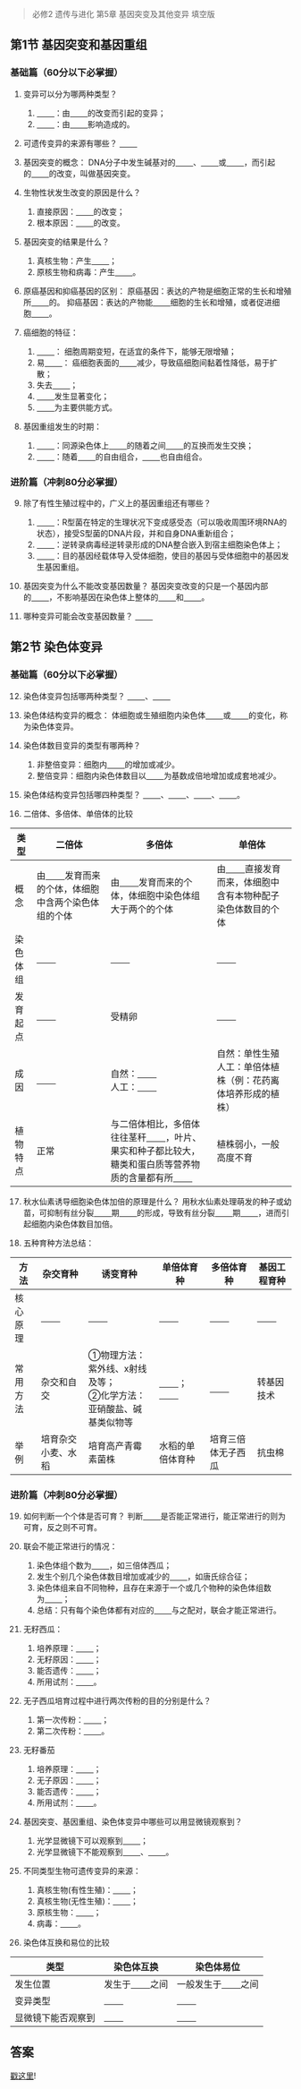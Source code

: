 > 必修2 遗传与进化 第5章 基因突变及其他变异 填空版

## 第1节 基因突变和基因重组

### 基础篇（60分以下必掌握）

1. 变异可以分为哪两种类型？
    1. <u>&nbsp;&nbsp;&nbsp;&nbsp;&nbsp;&nbsp;&nbsp;&nbsp;</u>：由<u>&nbsp;&nbsp;&nbsp;&nbsp;&nbsp;&nbsp;&nbsp;&nbsp;</u>的改变而引起的变异；
    2. <u>&nbsp;&nbsp;&nbsp;&nbsp;&nbsp;&nbsp;&nbsp;&nbsp;</u>：由<u>&nbsp;&nbsp;&nbsp;&nbsp;&nbsp;&nbsp;&nbsp;&nbsp;</u>影响造成的。
   
2. 可遗传变异的来源有哪些？
<u>&nbsp;&nbsp;&nbsp;&nbsp;&nbsp;&nbsp;&nbsp;&nbsp;</u>

3. 基因突变的概念：
DNA分子中发生碱基对的<u>&nbsp;&nbsp;&nbsp;&nbsp;&nbsp;&nbsp;&nbsp;&nbsp;</u>、<u>&nbsp;&nbsp;&nbsp;&nbsp;&nbsp;&nbsp;&nbsp;&nbsp;</u>或<u>&nbsp;&nbsp;&nbsp;&nbsp;&nbsp;&nbsp;&nbsp;&nbsp;</u>，而引起的<u>&nbsp;&nbsp;&nbsp;&nbsp;&nbsp;&nbsp;&nbsp;&nbsp;</u>的改变，叫做基因突变。

4. 生物性状发生改变的原因是什么？
    1. 直接原因：<u>&nbsp;&nbsp;&nbsp;&nbsp;&nbsp;&nbsp;&nbsp;&nbsp;</u>的改变；
    2. 根本原因：<u>&nbsp;&nbsp;&nbsp;&nbsp;&nbsp;&nbsp;&nbsp;&nbsp;</u>的改变。

5. 基因突变的结果是什么？
    1. 真核生物：产生<u>&nbsp;&nbsp;&nbsp;&nbsp;&nbsp;&nbsp;&nbsp;&nbsp;</u>；
    2. 原核生物和病毒：产生<u>&nbsp;&nbsp;&nbsp;&nbsp;&nbsp;&nbsp;&nbsp;&nbsp;</u>。

6. 原癌基因和抑癌基因的区别：
原癌基因：表达的产物是细胞正常的生长和增殖所<u>&nbsp;&nbsp;&nbsp;&nbsp;&nbsp;&nbsp;&nbsp;&nbsp;</u>的。
抑癌基因：表达的产物能<u>&nbsp;&nbsp;&nbsp;&nbsp;&nbsp;&nbsp;&nbsp;&nbsp;</u>细胞的生长和增殖，或者促进细胞<u>&nbsp;&nbsp;&nbsp;&nbsp;&nbsp;&nbsp;&nbsp;&nbsp;</u>。

7. 癌细胞的特征：
    1. <u>&nbsp;&nbsp;&nbsp;&nbsp;&nbsp;&nbsp;&nbsp;&nbsp;</u>： 细胞周期变短，在适宜的条件下，能够无限增殖；
    2. 易<u>&nbsp;&nbsp;&nbsp;&nbsp;&nbsp;&nbsp;&nbsp;&nbsp;</u>： 癌细胞表面的<u>&nbsp;&nbsp;&nbsp;&nbsp;&nbsp;&nbsp;&nbsp;&nbsp;</u>减少，导致癌细胞间黏着性降低，易于扩散；
    3. 失去<u>&nbsp;&nbsp;&nbsp;&nbsp;&nbsp;&nbsp;&nbsp;&nbsp;</u>；
    4. <u>&nbsp;&nbsp;&nbsp;&nbsp;&nbsp;&nbsp;&nbsp;&nbsp;</u>发生显著变化；
    5. <u>&nbsp;&nbsp;&nbsp;&nbsp;&nbsp;&nbsp;&nbsp;&nbsp;</u>为主要供能方式。

8. 基因重组发生的时期：
    1. <u>&nbsp;&nbsp;&nbsp;&nbsp;&nbsp;&nbsp;&nbsp;&nbsp;</u>：同源染色体上<u>&nbsp;&nbsp;&nbsp;&nbsp;&nbsp;&nbsp;&nbsp;&nbsp;</u>的随着之间<u>&nbsp;&nbsp;&nbsp;&nbsp;&nbsp;&nbsp;&nbsp;&nbsp;</u>的互换而发生交换；
    2. <u>&nbsp;&nbsp;&nbsp;&nbsp;&nbsp;&nbsp;&nbsp;&nbsp;</u>：随着<u>&nbsp;&nbsp;&nbsp;&nbsp;&nbsp;&nbsp;&nbsp;&nbsp;</u>的自由组合，<u>&nbsp;&nbsp;&nbsp;&nbsp;&nbsp;&nbsp;&nbsp;&nbsp;</u>也自由组合。

### 进阶篇（冲刺80分必掌握）

9. 除了有性生殖过程中的，广义上的基因重组还有哪些？
    1. <u>&nbsp;&nbsp;&nbsp;&nbsp;&nbsp;&nbsp;&nbsp;&nbsp;</u>：R型菌在特定的生理状况下变成感受态（可以吸收周围环境RNA的状态），接受S型菌的DNA片段，并和自身DNA重新组合；
    2. <u>&nbsp;&nbsp;&nbsp;&nbsp;&nbsp;&nbsp;&nbsp;&nbsp;</u>：逆转录病毒经逆转录形成的DNA整合嵌入到宿主细胞染色体上；
    3. <u>&nbsp;&nbsp;&nbsp;&nbsp;&nbsp;&nbsp;&nbsp;&nbsp;</u>：目的基因经载体导入受体细胞，使目的基因与受体细胞中的基因发生基因重组。

10. 基因突变为什么不能改变基因数量？
基因突变改变的只是一个基因内部的<u>&nbsp;&nbsp;&nbsp;&nbsp;&nbsp;&nbsp;&nbsp;&nbsp;</u>，不影响基因在染色体上整体的<u>&nbsp;&nbsp;&nbsp;&nbsp;&nbsp;&nbsp;&nbsp;&nbsp;</u>和<u>&nbsp;&nbsp;&nbsp;&nbsp;&nbsp;&nbsp;&nbsp;&nbsp;</u>。

11. 哪种变异可能会改变基因数量？
<u>&nbsp;&nbsp;&nbsp;&nbsp;&nbsp;&nbsp;&nbsp;&nbsp;</u>

## 第2节 染色体变异

### 基础篇（60分以下必掌握）

12. 染色体变异包括哪两种类型？
<u>&nbsp;&nbsp;&nbsp;&nbsp;&nbsp;&nbsp;&nbsp;&nbsp;</u>、<u>&nbsp;&nbsp;&nbsp;&nbsp;&nbsp;&nbsp;&nbsp;&nbsp;</u>

13. 染色体结构变异的概念：
体细胞或生殖细胞内染色体<u>&nbsp;&nbsp;&nbsp;&nbsp;&nbsp;&nbsp;&nbsp;&nbsp;</u>或<u>&nbsp;&nbsp;&nbsp;&nbsp;&nbsp;&nbsp;&nbsp;&nbsp;</u>的变化，称为染色体变异。

14. 染色体数目变异的类型有哪两种？
    1. 非整倍变异：细胞内<u>&nbsp;&nbsp;&nbsp;&nbsp;&nbsp;&nbsp;&nbsp;&nbsp;</u>的增加或减少。
    2. 整倍变异：细胞内染色体数目以<u>&nbsp;&nbsp;&nbsp;&nbsp;&nbsp;&nbsp;&nbsp;&nbsp;</u>为基数成倍地增加或成套地减少。

15. 染色体结构变异包括哪四种类型？
<u>&nbsp;&nbsp;&nbsp;&nbsp;&nbsp;&nbsp;&nbsp;&nbsp;</u>、<u>&nbsp;&nbsp;&nbsp;&nbsp;&nbsp;&nbsp;&nbsp;&nbsp;</u>、<u>&nbsp;&nbsp;&nbsp;&nbsp;&nbsp;&nbsp;&nbsp;&nbsp;</u>、<u>&nbsp;&nbsp;&nbsp;&nbsp;&nbsp;&nbsp;&nbsp;&nbsp;</u>。

16. 二倍体、多倍体、单倍体的比较

|类型|二倍体|多倍体|单倍体|
|----|-----|------|------|
|概念|由<u>&nbsp;&nbsp;&nbsp;&nbsp;&nbsp;&nbsp;&nbsp;&nbsp;</u>发育而来的个体，体细胞中含两个染色体组的个体|由<u>&nbsp;&nbsp;&nbsp;&nbsp;&nbsp;&nbsp;&nbsp;&nbsp;</u>发育而来的个体，体细胞中染色体组大于两个的个体|由<u>&nbsp;&nbsp;&nbsp;&nbsp;&nbsp;&nbsp;&nbsp;&nbsp;</u>直接发育而来，体细胞中含有本物种配子染色体数目的个体|
|染色体组|<u>&nbsp;&nbsp;&nbsp;&nbsp;&nbsp;&nbsp;&nbsp;&nbsp;</u>|<u>&nbsp;&nbsp;&nbsp;&nbsp;&nbsp;&nbsp;&nbsp;&nbsp;</u>|<u>&nbsp;&nbsp;&nbsp;&nbsp;&nbsp;&nbsp;&nbsp;&nbsp;</u>|
|发育起点|<u>&nbsp;&nbsp;&nbsp;&nbsp;&nbsp;&nbsp;&nbsp;&nbsp;</u>|受精卵|<u>&nbsp;&nbsp;&nbsp;&nbsp;&nbsp;&nbsp;&nbsp;&nbsp;</u>|
|成因|<u>&nbsp;&nbsp;&nbsp;&nbsp;&nbsp;&nbsp;&nbsp;&nbsp;</u>|自然：<u>&nbsp;&nbsp;&nbsp;&nbsp;&nbsp;&nbsp;&nbsp;&nbsp;</u><br>人工：<u>&nbsp;&nbsp;&nbsp;&nbsp;&nbsp;&nbsp;&nbsp;&nbsp;</u>|自然：单性生殖<br>人工：单倍体植株（例：花药离体培养形成的植株）|
|植物特点|正常|与二倍体相比，多倍体往往茎秆<u>&nbsp;&nbsp;&nbsp;&nbsp;&nbsp;&nbsp;&nbsp;&nbsp;</u>，叶片、果实和种子都比较大，糖类和蛋白质等营养物质的含量都有所<u>&nbsp;&nbsp;&nbsp;&nbsp;&nbsp;&nbsp;&nbsp;&nbsp;</u>|植株弱小，一般高度不育|

17. 秋水仙素诱导细胞染色体加倍的原理是什么？
用秋水仙素处理萌发的种子或幼苗，可抑制有丝分裂<u>&nbsp;&nbsp;&nbsp;&nbsp;&nbsp;&nbsp;&nbsp;&nbsp;</u>期<u>&nbsp;&nbsp;&nbsp;&nbsp;&nbsp;&nbsp;&nbsp;&nbsp;</u>的形成，导致有丝分裂<u>&nbsp;&nbsp;&nbsp;&nbsp;&nbsp;&nbsp;&nbsp;&nbsp;</u>期<u>&nbsp;&nbsp;&nbsp;&nbsp;&nbsp;&nbsp;&nbsp;&nbsp;</u>，进而引起细胞内染色体数目加倍。

18. 五种育种方法总结：

|方法|杂交育种|诱变育种|单倍体育种|多倍体育种|基因工程育种|
|----|-------|--------|---------|---------|-----------|
|核心原理|<u>&nbsp;&nbsp;&nbsp;&nbsp;&nbsp;&nbsp;&nbsp;&nbsp;</u>|<u>&nbsp;&nbsp;&nbsp;&nbsp;&nbsp;&nbsp;&nbsp;&nbsp;</u>|<u>&nbsp;&nbsp;&nbsp;&nbsp;&nbsp;&nbsp;&nbsp;&nbsp;</u>|<u>&nbsp;&nbsp;&nbsp;&nbsp;&nbsp;&nbsp;&nbsp;&nbsp;</u>|<u>&nbsp;&nbsp;&nbsp;&nbsp;&nbsp;&nbsp;&nbsp;&nbsp;</u>|
|常用方法|杂交和自交|①物理方法：紫外线、x射线及等；<br>②化学方法：亚硝酸盐、碱基类似物等|<u>&nbsp;&nbsp;&nbsp;&nbsp;&nbsp;&nbsp;&nbsp;&nbsp;</u>；<br><u>&nbsp;&nbsp;&nbsp;&nbsp;&nbsp;&nbsp;&nbsp;&nbsp;</u>|<u>&nbsp;&nbsp;&nbsp;&nbsp;&nbsp;&nbsp;&nbsp;&nbsp;</u>|转基因技术|
|举例|培育杂交小麦、水稻|培育高产青霉素菌株|水稻的单倍体育种|培育三倍体无子西瓜|抗虫棉|

### 进阶篇（冲刺80分必掌握）

19. 如何判断一个个体是否可育？
判断<u>&nbsp;&nbsp;&nbsp;&nbsp;&nbsp;&nbsp;&nbsp;&nbsp;</u>是否能正常进行，能正常进行的则为可育，反之则不可育。

20. 联会不能正常进行的情况：
    1. 染色体组个数为<u>&nbsp;&nbsp;&nbsp;&nbsp;&nbsp;&nbsp;&nbsp;&nbsp;</u>，如三倍体西瓜；
    2. 发生个别几个染色体数目增加或减少的<u>&nbsp;&nbsp;&nbsp;&nbsp;&nbsp;&nbsp;&nbsp;&nbsp;</u>，如唐氏综合征；
    3. 染色体组来自不同物种，且存在来源于一个或几个物种的染色体组数为<u>&nbsp;&nbsp;&nbsp;&nbsp;&nbsp;&nbsp;&nbsp;&nbsp;</u>；
    4. 总结：只有每个染色体都有对应的<u>&nbsp;&nbsp;&nbsp;&nbsp;&nbsp;&nbsp;&nbsp;&nbsp;</u>与之配对，联会才能正常进行。
21. 无籽西瓜：
    1. 培养原理：<u>&nbsp;&nbsp;&nbsp;&nbsp;&nbsp;&nbsp;&nbsp;&nbsp;</u>；
    2. 无籽原因：<u>&nbsp;&nbsp;&nbsp;&nbsp;&nbsp;&nbsp;&nbsp;&nbsp;</u>；
    3. 能否遗传：<u>&nbsp;&nbsp;&nbsp;&nbsp;&nbsp;&nbsp;&nbsp;&nbsp;</u>；
    4. 所用试剂：<u>&nbsp;&nbsp;&nbsp;&nbsp;&nbsp;&nbsp;&nbsp;&nbsp;</u>。
22. 无子西瓜培育过程中进行两次传粉的目的分别是什么？
    1. 第一次传粉：<u>&nbsp;&nbsp;&nbsp;&nbsp;&nbsp;&nbsp;&nbsp;&nbsp;</u>；
    2. 第二次传粉：<u>&nbsp;&nbsp;&nbsp;&nbsp;&nbsp;&nbsp;&nbsp;&nbsp;</u>。

23. 无籽番茄
    1. 培养原理：<u>&nbsp;&nbsp;&nbsp;&nbsp;&nbsp;&nbsp;&nbsp;&nbsp;</u>；
    2. 无子原因：<u>&nbsp;&nbsp;&nbsp;&nbsp;&nbsp;&nbsp;&nbsp;&nbsp;</u>；
    3. 能否遗传：<u>&nbsp;&nbsp;&nbsp;&nbsp;&nbsp;&nbsp;&nbsp;&nbsp;</u>；
    4. 所用试剂：<u>&nbsp;&nbsp;&nbsp;&nbsp;&nbsp;&nbsp;&nbsp;&nbsp;</u>。
24. 基因突变、基因重组、染色体变异中哪些可以用显微镜观察到？
    1. 光学显微镜下可以观察到<u>&nbsp;&nbsp;&nbsp;&nbsp;&nbsp;&nbsp;&nbsp;&nbsp;</u>；
    2. 光学显微镜下不能观察到<u>&nbsp;&nbsp;&nbsp;&nbsp;&nbsp;&nbsp;&nbsp;&nbsp;</u>、<u>&nbsp;&nbsp;&nbsp;&nbsp;&nbsp;&nbsp;&nbsp;&nbsp;</u>。
25. 不同类型生物可遗传变异的来源：
    1. 真核生物(有性生殖)：<u>&nbsp;&nbsp;&nbsp;&nbsp;&nbsp;&nbsp;&nbsp;&nbsp;</u>；
    2. 真核生物(无性生殖)：<u>&nbsp;&nbsp;&nbsp;&nbsp;&nbsp;&nbsp;&nbsp;&nbsp;</u>；
    3. 原核生物：<u>&nbsp;&nbsp;&nbsp;&nbsp;&nbsp;&nbsp;&nbsp;&nbsp;</u>；
    4. 病毒：<u>&nbsp;&nbsp;&nbsp;&nbsp;&nbsp;&nbsp;&nbsp;&nbsp;</u>。

26. 染色体互换和易位的比较

|类型|染色体互换|染色体易位|
|----|---------|---------|
|发生位置|发生于<u>&nbsp;&nbsp;&nbsp;&nbsp;&nbsp;&nbsp;&nbsp;&nbsp;</u>之间|一般发生于<u>&nbsp;&nbsp;&nbsp;&nbsp;&nbsp;&nbsp;&nbsp;&nbsp;</u>之间|
|变异类型|<u>&nbsp;&nbsp;&nbsp;&nbsp;&nbsp;&nbsp;&nbsp;&nbsp;</u>|<u>&nbsp;&nbsp;&nbsp;&nbsp;&nbsp;&nbsp;&nbsp;&nbsp;</u>|
|显微镜下能否观察到|<u>&nbsp;&nbsp;&nbsp;&nbsp;&nbsp;&nbsp;&nbsp;&nbsp;</u>|<u>&nbsp;&nbsp;&nbsp;&nbsp;&nbsp;&nbsp;&nbsp;&nbsp;</u>|

## 答案

[戳这里](two/ch5-gene-mutation-other-variations-answer.md)!